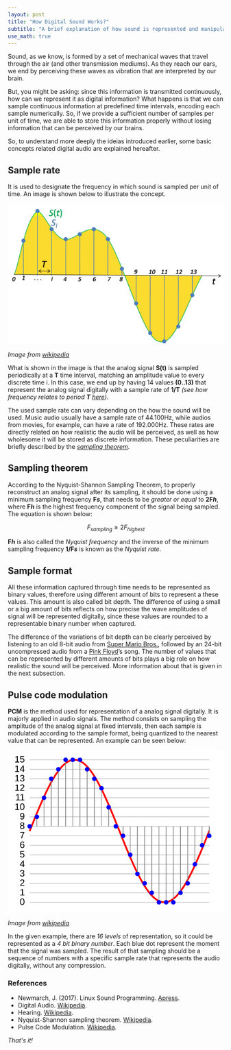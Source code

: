 ```yaml
---
layout: post
title: "How Digital Sound Works?"
subtitle: "A brief explanation of how sound is represented and manipulated in the digital world."
use_math: true
---
```


Sound, as we know, is formed by a set of mechanical waves that travel through the air (and other transmission mediums). As they reach our ears, we end by perceiving these waves as vibration that are interpreted by our brain.

But, you might be asking: since this information is transmitted continuously, how can we represent it as digital information? What happens is that we can sample continuous information at predefined time intervals, encoding each sample numerically. So, if we provide a sufficient number of samples per unit of time, we are able to store this information properly without losing information that can be perceived by our brains.

So, to understand more deeply the ideias introduced earlier, some basic concepts related digital audio are explained hereafter.

## Sample rate
It is used to designate the frequency in which sound is sampled per unit of time. An image is shown below to illustrate the concept. 

![](../assets/posts/how-digital-audio-works/sample_rate.png "Sample Rate")

_Image from [wikipedia](https://en.wikipedia.org/wiki/Sampling_(signal_processing))_

What is shown in the image is that the analog signal **S(t)** is sampled periodically at a **T** time interval, matching an amplitude value to every discrete time i. In this case, we end up by having 14 values **(0..13)** that represent the analog signal digitally with a sample rate of **1/T**
 _(see how frequency relates to period **T** [here](https://en.wikipedia.org/wiki/Frequency#Definitions))_. 

The used sample rate can vary depending on the how the sound will be used. Music audio usually have a sample rate of 44.100Hz, while audios from movies, for example, can have a rate of 192.000Hz. These rates are directly related on how realistic the audio will be perceived, as well as how wholesome it will be stored as discrete information. These peculiarities are briefly described by the _[sampling theorem](#sampling-theorem)_.



## Sampling theorem
According to the Nyquist-Shannon Sampling Theorem, to properly reconstruct an analog signal after its sampling, it should be done using a minimum sampling frequency **F*s***, that needs to be _greater or equal_ to **2F*h***, where **F*h*** is the highest frequency component of the signal being sampled. The equation is shown below:

$$ F_{sampling} \geq 2F_{highest} $$

**F*h***  is also called the _Nyquist frequency_ and the inverse of the minimum sampling frequency **1/F*s*** is known as the _Nyquist rate_.


## Sample format
All these information captured through time needs to be represented as binary values, therefore using different amount of bits to represent a these values. This amount is also called bit depth. The difference of using a small or a big amount of bits reflects on how precise the wave amplitudes of signal will be represented digitally, since these values are rounded to a representable binary number when captured. 

The difference of the variations of bit depth can be clearly perceived by listening to an old 8-bit audio from [Super Mario Bros.](https://en.wikipedia.org/wiki/Super_Mario_Bros), followed by an 24-bit uncompressed audio from a [Pink Floyd](https://en.wikipedia.org/wiki/Pink_Floyd)’s song. The number of values that can be represented by different amounts of bits plays a big role on how realistic the sound will be perceived. More information about that is given in the next subsection.


## Pulse code modulation

**PCM** is the method used for representation of a analog signal digitally. It is majorly applied in audio signals. The method consists on sampling the amplitude of the analog signal at fixed intervals, then each sample is modulated according to the sample format, being quantized to the nearest value that can be represented. An example can be seen below:

![](../assets/posts/how-digital-audio-works/pulse-code-modulation.svg "Pulse Code Modulation")

_Image from [wikipedia](https://en.wikipedia.org/wiki/Pulse-code_modulation)_

In the given example, there are _16 levels_ of representation, so it could be represented as a _4 bit binary number_. Each blue dot represent the moment that the signal was sampled. The result of that sampling should be a sequence of numbers with a specific sample rate that represents the audio digitally, without any compression.

### References

- Newmarch, J. (2017). Linux Sound Programming. [Apress](https://www.apress.com/us/book/9781484224953).
- Digital Audio. [Wikipedia](https://en.wikipedia.org/wiki/Digital_audio).
- Hearing. [Wikipedia](https://en.wikipedia.org/wiki/Hearing).
- Nyquist-Shannon sampling theorem. [Wikipedia](https://en.wikipedia.org/wiki/Nyquist%E2%80%93Shannon_sampling_theorem).
- Pulse Code Modulation. [Wikipedia](http://en.wikipedia.org/wiki/Pulse-code_modulation).
 

_That's it!_

